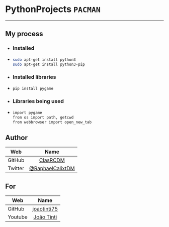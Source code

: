 #  PythonProjects `PACMAN `

<hr>

## My process

- ### Installed

* ```sh
  sudo apt-get install python3
  sudo apt-get install python3-pip
    ```

- ### Installed libraries

* ```sh
  pip install pygame
    ```

- ### Libraries being used

* ```sh
  import pygame
  from os import path, getcwd
  from webbrowser import open_new_tab
    ```

## Author

Web     | Name
------  | :------:
GitHub  | [ClasRCDM](https://github.com/clasrcdm)
Twitter | [@RaphaelCalixtDM](https://twitter.com/RaphaelCalixtDM)

## For
Web     | Name
------  | :------:
GitHub  | [joaotinti75](https://github.com/joaotinti75)
Youtube | [João Tinti](https://www.youtube.com/c/Jo%C3%A3oTinti)
